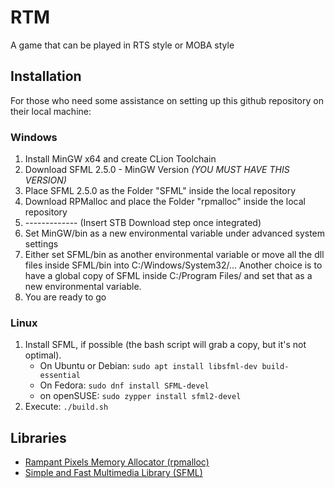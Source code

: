 # RTM
A game that can be played in RTS style or MOBA style

## Installation
For those who need some assistance on setting up this github repository on their local machine:

### Windows

1. Install MinGW x64 and create CLion Toolchain
2. Download SFML 2.5.0 - MinGW Version *(YOU MUST HAVE THIS VERSION)*
3. Place SFML 2.5.0 as the Folder "SFML" inside the local repository
4. Download RPMalloc and place the Folder "rpmalloc" inside the local repository
5. ------------- (Insert STB Download step once integrated)
6. Set MinGW/bin as a new environmental variable under advanced system settings
7. Either set SFML/bin as another environmental variable or move all the dll files inside SFML/bin into C:/Windows/System32/... Another choice is to have a global copy of SFML inside C:/Program Files/ and set that as a new environmental variable.
8. You are ready to go

### Linux

1. Install SFML, if possible (the bash script will grab a copy, but it's not optimal).
    - On Ubuntu or Debian: `sudo apt install libsfml-dev build-essential`
    - On Fedora: `sudo dnf install SFML-devel`
    - on openSUSE: `sudo zypper install sfml2-devel`
2. Execute: `./build.sh`

## Libraries

 * [Rampant Pixels Memory Allocator (rpmalloc)](https://github.com/rampantpixels/rpmalloc)
 * [Simple and Fast Multimedia Library (SFML)](https://github.com/SFML/SFML)

